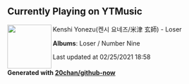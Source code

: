 ## Currently Playing on YTMusic

[<img align="left" width="100" src="https://lh3.googleusercontent.com/ybO5txtpLJRWRYALgkJUj1fa5FSMLu-kMRbiClU455w95ryxRSpcChsigMsusvhA1ymSWB9rDdYxBCw">](https://music.youtube.com/watch?v=wpb22AehATU)

Kenshi Yonezu(켄시 요네즈/米津 玄師) - Loser

**Albums**: Loser / Number Nine

Last updated at 02/25/2021 18:58

#### Generated with [20chan/github-now](https://github.com/20chan/github-now)


<!--
**20chan/20chan** is a ✨ _special_ ✨ repository because its `README.md` (this file) appears on your GitHub profile.

Here are some ideas to get you started:

- 🔭 I’m currently working on ...
- 🌱 I’m currently learning ...
- 👯 I’m looking to collaborate on ...
- 🤔 I’m looking for help with ...
- 💬 Ask me about ...
- 📫 How to reach me: ...
- 😄 Pronouns: ...
- ⚡ Fun fact: ...
-->
